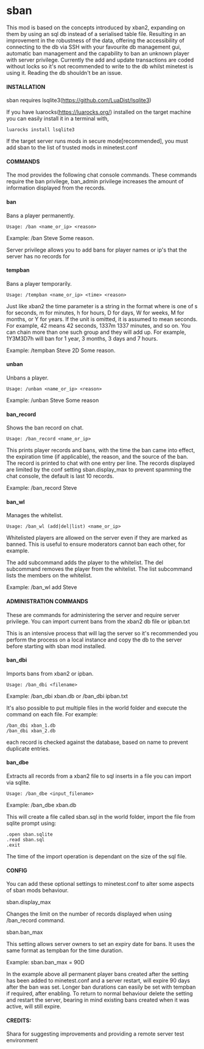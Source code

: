 # sban

This mod is based on the concepts introduced by xban2, expanding on them
by using an sql db instead of a serialised table file. Resulting in an
improvement in the robustness of the data, offering the accessibility of
connecting to the db via SSH with your favourite db management gui, automatic
ban management and the capability to ban an unknown player with server
privilege. Currently the add and update transactions are coded without
locks so it's not recommended to write to the db whilst minetest is using it.
Reading the db shouldn't be an issue.

#### INSTALLATION

sban requires lsqlite3(https://github.com/LuaDist/lsqlite3)

If you have luarocks(https://luarocks.org/) installed on the target machine
you can easily install it in a terminal with,

    luarocks install lsqlite3

If the target server runs mods in secure mode[recommended], you must add sban
to the list of trusted mods in minetest.conf

#### COMMANDS

The mod provides the following chat console commands. These commands require
the ban privilege, ban_admin privilege increases the amount of information
displayed from the records.

#### ban

Bans a player permanently.

``` Usage: /ban <name_or_ip> <reason> ```

Example: /ban Steve Some reason.

Server privilege allows you to add bans for player names or ip's that the
server has no records for

#### tempban

Bans a player temporarily.

```Usage: /tempban <name_or_ip> <time> <reason>```

Just like xban2 the time parameter is a string in the format <count><unit>
where <unit> is one of s for seconds, m for minutes, h for hours, D for days,
W for weeks, M for months, or Y for years. If the unit is omitted, it is
assumed to mean seconds. For example, 42 means 42 seconds, 1337m 1337 minutes,
and so on. You can chain more than one such group and they will add up.
For example, 1Y3M3D7h will ban for 1 year, 3 months, 3 days and 7 hours.

Example: /tempban Steve 2D Some reason.

#### unban

Unbans a player.

```Usage: /unban <name_or_ip> <reason>```

Example: /unban Steve Some reason

#### ban_record

Shows the ban record on chat.

```Usage: /ban_record <name_or_ip>```

This prints player records and bans, with the time the ban came into effect,
the expiration time (if applicable), the reason, and the source of the ban.
The record is printed to chat with one entry per line. The records displayed
are limited by the conf setting sban.display_max to prevent spamming the chat
console, the default is last 10 records.

Example: /ban_record Steve

#### ban_wl

Manages the whitelist.

```Usage: /ban_wl (add|del|list) <name_or_ip>```

Whitelisted players are allowed on the server even if they are marked
as banned. This is useful to ensure moderators cannot ban each other,
for example.

The add subcommand adds the player to the whitelist.
The del subcommand removes the player from the whitelist.
The list subcommand lists the members on the whitelist.

Example: /ban_wl add Steve

#### ADMINISTRATION COMMANDS

These are commands for administering the server and require server privilege.
You can import current bans from the xban2 db file or ipban.txt

This is an intensive process that will lag the server so it's recommended
you perform the process on a local instance and copy the db to the server
before starting with sban mod installed.

#### ban_dbi

Imports bans from xban2 or ipban.

```Usage: /ban_dbi <filename>```

Example: /ban_dbi xban.db or /ban_dbi ipban.txt

It's also possible to put multiple files in the world folder and execute the
command on each file. For example:

    /ban_dbi xban_1.db
    /ban_dbi xban_2.db

each record is checked against the database, based on name to prevent duplicate
entries.

#### ban_dbe

Extracts all records from a xban2 file to sql inserts in a file you can
import via sqlite.

```Usage: /ban_dbe <input_filename>```

Example: /ban_dbe xban.db

This will create a file called sban.sql in the world folder, import the file
from sqlite prompt using:

    .open sban.sqlite
    .read sban.sql
    .exit

The time of the import operation is dependant on the size of the sql file.

#### CONFIG

You can add these optional settings to minetest.conf to alter some aspects of
sban mods behaviour.

sban.display_max

Changes the limit on the number of records displayed when using /ban_record
command.

sban.ban_max

This setting allows server owners to set an expiry date for bans. It uses the
same format as tempban for the time duration.

Example: sban.ban_max = 90D

In the example above all permanent player bans created after the setting has
been added to minetest.conf and a server restart, will expire 90 days after the
ban was set. Longer ban durations can easily be set with tempban if required,
after enabling. To return to normal behaviour delete the setting and restart
the server, bearing in mind existing bans created when it was active, will
still expire.

#### CREDITS:

Shara for suggesting improvements and providing a remote server test environment

